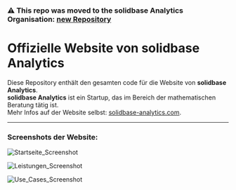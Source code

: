 ### :warning: **This repo was moved to the solidbase Analytics Organisation: [new Repository](https://github.com/solidbase-Analytics/Website)**


# Offizielle Website von solidbase Analytics

Diese Repository enthält den gesamten code für die Website von **solidbase Analytics**.  
**solidbase Analytics** ist ein Startup, das im Bereich der mathematischen Beratung tätig ist.  
Mehr Infos auf der Website selbst: [solidbase-analytics.com](solidbase-analytics.com).  

--- 
### Screenshots der Website:

![Startseite_Screenshot](https://user-images.githubusercontent.com/29123172/108545323-f0ece180-72e7-11eb-8479-a07a802ceca3.png)

![Leistungen_Screenshot](https://user-images.githubusercontent.com/29123172/108545339-f2b6a500-72e7-11eb-84aa-c2c78cc9214f.png)

![Use_Cases_Screenshot](https://user-images.githubusercontent.com/29123172/108545355-f518ff00-72e7-11eb-813e-65256ff7a659.png)

